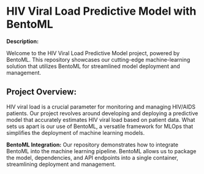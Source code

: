 # HIV Viral Load Predictive Model with BentoML

**Description:**

Welcome to the HIV Viral Load Predictive Model project, powered by BentoML. This repository showcases our cutting-edge machine-learning solution that utilizes BentoML for streamlined model deployment and management.

## Project Overview:

HIV viral load is a crucial parameter for monitoring and managing HIV/AIDS patients. Our project revolves around developing and deploying a predictive model that accurately estimates HIV viral load based on patient data. What sets us apart is our use of BentoML, a versatile framework for MLOps that simplifies the deployment of machine learning models.

**BentoML Integration:** Our repository demonstrates how to integrate BentoML into the machine learning pipeline. BentoML allows us to package the model, dependencies, and API endpoints into a single container, streamlining deployment and management.